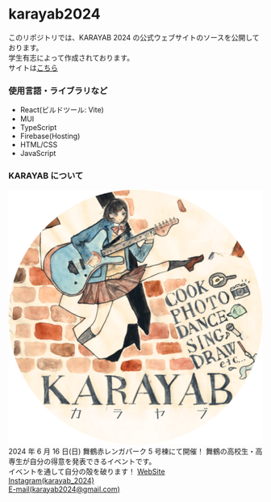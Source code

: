 # karayab2024

このリポジトリでは、KARAYAB 2024 の公式ウェブサイトのソースを公開しております。  
学生有志によって作成されております。  
サイトは[こちら](https://karayab2024.web.app/)

### 使用言語・ライブラリなど

- React(ビルドツール: Vite)
- MUI
- TypeScript
- Firebase(Hosting)
- HTML/CSS
- JavaScript

### KARAYAB について

![Logo](https://github.com/s-hirata0831/karayab2024/blob/main/doc_img/karayab.PNG?raw=true)
2024 年 6 月 16 日(日) 舞鶴赤レンガパーク 5 号棟にて開催！
舞鶴の高校生・高専生が自分の得意を発表できるイベントです。  
イベントを通して自分の殻を破ります！
[WebSite](https://karayab2024.web.app/)  
[Instagram(karayab_2024)](https://www.instagram.com/karayab_2024)  
[E-mail(karayab2024@gmail.com)](mailto:karayab2024@gmail.com)
